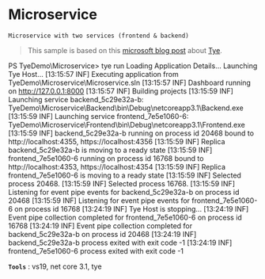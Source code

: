 # Microservice
```
Microservice with two services (frontend & backend)
```

> This sample is based on this [microsoft blog post](https://devblogs.microsoft.com/aspnet/introducing-project-tye/) about [Tye](https://github.com/dotnet/tye).

PS TyeDemo\Microservice> tye run
Loading Application Details...
Launching Tye Host...
[13:15:57 INF] Executing application from TyeDemo\Microservice\Microservice.sln
[13:15:57 INF] Dashboard running on http://127.0.0.1:8000
[13:15:57 INF] Building projects
[13:15:59 INF] Launching service backend_5c29e32a-b: TyeDemo\Microservice\Backend\bin\Debug\netcoreapp3.1\Backend.exe
[13:15:59 INF] Launching service frontend_7e5e1060-6: TyeDemo\Microservice\Frontend\bin\Debug\netcoreapp3.1\Frontend.exe
[13:15:59 INF] backend_5c29e32a-b running on process id 20468 bound to http://localhost:4355, https://localhost:4356
[13:15:59 INF] Replica backend_5c29e32a-b is moving to a ready state
[13:15:59 INF] frontend_7e5e1060-6 running on process id 16768 bound to http://localhost:4353, https://localhost:4354
[13:15:59 INF] Replica frontend_7e5e1060-6 is moving to a ready state
[13:15:59 INF] Selected process 20468.
[13:15:59 INF] Selected process 16768.
[13:15:59 INF] Listening for event pipe events for backend_5c29e32a-b on process id 20468
[13:15:59 INF] Listening for event pipe events for frontend_7e5e1060-6 on process id 16768
[13:24:19 INF] Tye Host is stopping...
[13:24:19 INF] Event pipe collection completed for frontend_7e5e1060-6 on process id 16768
[13:24:19 INF] Event pipe collection completed for backend_5c29e32a-b on process id 20468
[13:24:19 INF] backend_5c29e32a-b process exited with exit code -1
[13:24:19 INF] frontend_7e5e1060-6 process exited with exit code -1

**`Tools`** : vs19, net core 3.1, tye